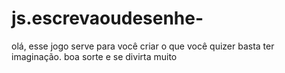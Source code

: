 # js.escrevaoudesenhe-
olá, esse jogo serve para você criar o que você quizer basta ter imaginação. boa sorte e se divirta muito 
